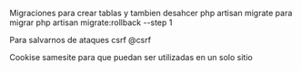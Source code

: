 Migraciones para crear tablas y tambien desahcer
php artisan migrate para migrar
php artisan migrate:rollback --step 1


Para salvarnos de ataques csrf
@csrf 
<input type="hidden" name="_token" value="{{ csrf_token() }}">

Cookise samesite para que puedan ser utilizadas en un solo sitio